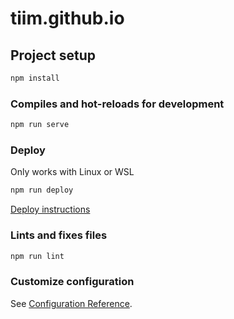 # tiim.github.io

## Project setup

```sh
npm install
```

### Compiles and hot-reloads for development

```sh
npm run serve
```

### Deploy

Only works with Linux or WSL

```sh
npm run deploy
```

[Deploy instructions](https://cli.vuejs.org/guide/deployment.html#github-pages)

### Lints and fixes files

```sh
npm run lint
```

### Customize configuration

See [Configuration Reference](https://cli.vuejs.org/config/).
